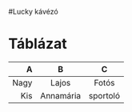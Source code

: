 #Lucky kávézó

# Táblázat
|A      |B      |C     |
|------:|:-----:|:----:|
|Nagy |Lajos|Fotós|
|Kis|Annamária|sportoló|